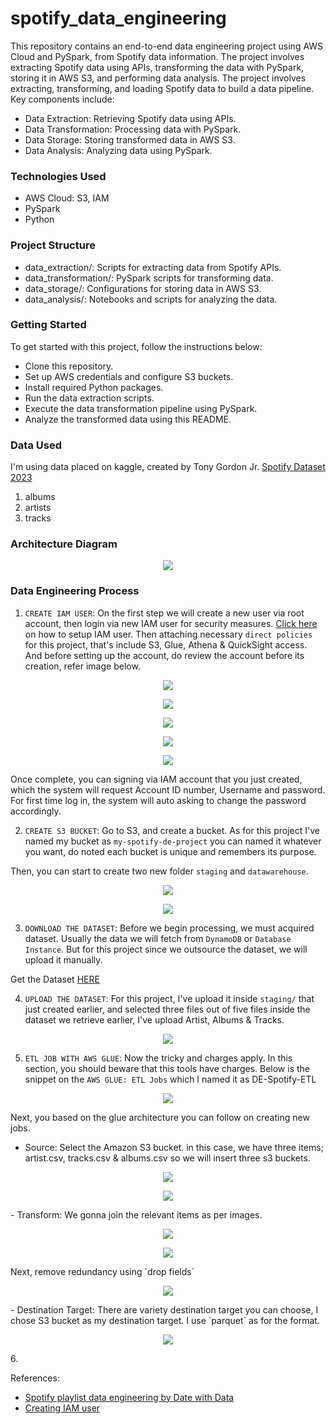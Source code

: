 # spotify_data_engineering
This repository contains an end-to-end data engineering project using AWS Cloud and PySpark, from Spotify data information. The project involves extracting Spotify data using APIs, transforming the data with PySpark, storing it in AWS S3, and performing data analysis. The project involves extracting, transforming, and loading Spotify data to build a data pipeline. Key components include:

- Data Extraction: Retrieving Spotify data using APIs.
- Data Transformation: Processing data with PySpark.
- Data Storage: Storing transformed data in AWS S3.
- Data Analysis: Analyzing data using PySpark.

### Technologies Used
- AWS Cloud: S3, IAM
- PySpark
- Python

### Project Structure
- data_extraction/: Scripts for extracting data from Spotify APIs.
- data_transformation/: PySpark scripts for transforming data.
- data_storage/: Configurations for storing data in AWS S3.
- data_analysis/: Notebooks and scripts for analyzing the data.

### Getting Started
To get started with this project, follow the instructions below:

- Clone this repository.
- Set up AWS credentials and configure S3 buckets.
- Install required Python packages.
- Run the data extraction scripts.
- Execute the data transformation pipeline using PySpark.
- Analyze the transformed data using this README.

### Data Used
I'm using data placed on kaggle, created by Tony Gordon Jr. [Spotify Dataset 2023](https://www.kaggle.com/datasets/tonygordonjr/spotify-dataset-2023)

1. albums
2. artists
3. tracks

### Architecture Diagram

<p align='center'><img src="img/architecture.png"></p>

### Data Engineering Process

1. `CREATE IAM USER`: On the first step we will create a new user via root account, then login via new IAM user for security measures. [Click here](https://www.youtube.com/watch?v=ubrE4xq9_9c) on how to setup IAM user. Then attaching necessary `direct policies` for this project, that's include S3, Glue, Athena & QuickSight access. And before setting up the account, do review the account before its creation, refer image below.

<p align="center"><img src=img/s3-access.png></p>
<p align="center"><img src=img/glue-access.png></p>
<p align="center"><img src=img/athena-access.png></p>
<p align="center"><img src=img/quicksight-access.png></p>
<p align="center"><img src=img/review-IAM.png></p>

Once complete, you can signing via IAM account that you just created, which the system will request Account ID number, Username and password. For first time log in, the system will auto asking to change the password accordingly.

2. `CREATE S3 BUCKET`: Go to S3, and create a bucket. As for this project I've named my bucket as `my-spotify-de-project` you can named it whatever you want, do noted each bucket is unique and remembers its purpose.

Then, you can start to create two new folder `staging` and `datawarehouse`.

<p align="center"><img src=img/create-folder.png></p>
<p align="center"><img src=img/create-folder-02.png></p>

3. `DOWNLOAD THE DATASET`: Before we begin processing, we must acquired dataset. Usually the data we will fetch from `DynamoDB` or `Database Instance`. But for this project since we outsource the dataset, we will upload it manually.

Get the Dataset [HERE](https://www.kaggle.com/datasets/tonygordonjr/spotify-dataset-2023)

4. `UPLOAD THE DATASET`: For this project, I've upload it inside `staging/` that just created earlier, and selected three files out of five files inside the dataset we retrieve earlier, I've upload Artist, Albums & Tracks. 

<p align="center"><img src=img/upload-success.png></p>

5. `ETL JOB WITH AWS GLUE`: Now the tricky and charges apply. In this section, you should beware that this tools have charges. Below is the snippet on the `AWS GLUE: ETL Jobs` which I named it as DE-Spotify-ETL

<p align="center"><img src=img/glue-architecture.png></p>

Next, you based on the glue architecture you can follow on creating new jobs. 
- Source: Select the Amazon S3 bucket. in this case, we have three items; artist.csv, tracks.csv & albums.csv so we will insert three s3 buckets.
<p align="center"><img src=img/ETL-pt-1.png></p>
<p align="center"><img src=img/ETL-pt-2.png></p>
- Transform: We gonna join the relevant items as per images.
<p align="center"><img src=img/ETL-pt-3.png></p>
<p align="center"><img src=img/ETL-pt-4.png></p>
Next, remove redundancy using `drop fields`
<p align="center"><img src=img/ETL-pt-5.png></p>
- Destination Target: There are variety destination target you can choose, I chose S3 bucket as my destination target. I use `parquet` as for the format.
<p align="center"><img src=img/ETL-pt-6.png></p>
6. 





































References:
-  [Spotify playlist data engineering by Date with Data](https://www.youtube.com/watch?v=yIc5a7C8aHs)
-  [Creating IAM user](https://www.youtube.com/watch?v=ubrE4xq9_9c)

